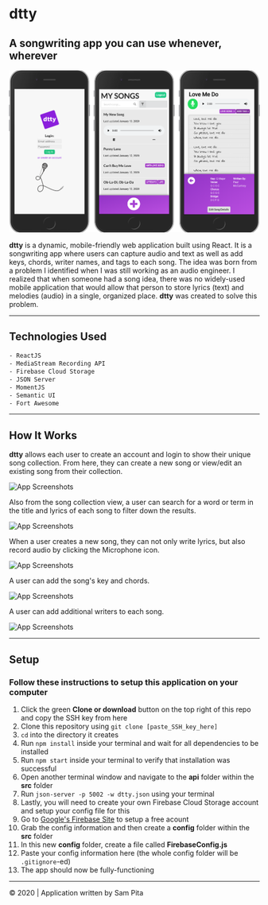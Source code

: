 # dtty
## A songwriting app you can use whenever, wherever

![App Screenshots](./src/images/dtty-preview.png)



**dtty** is a dynamic, mobile-friendly web application built
using React. It is a songwriting app where users can
capture audio and text as well as add keys, chords, writer
names, and tags to each song. The idea was born from a
problem I identified when I was still working as an audio engineer. I
realized that when someone had a song idea, there was
no widely-used mobile application that would allow that person to
store lyrics (text) and melodies (audio) in a single, organized place.
**dtty** was created to solve this problem.

___________________________________


## Technologies Used

    - ReactJS
    - MediaStream Recording API
    - Firebase Cloud Storage
    - JSON Server
    - MomentJS
    - Semantic UI
    - Fort Awesome


_____________________________________


## How It Works
**dtty** allows each user to create an account and login to show their unique song collection. From here, they can create a new song or view/edit an existing song from their collection.

![App Screenshots](./src/images/dtty-login-homepage.gif)

Also from the song collection view, a user can search for a word or term in the title and lyrics of each song to filter down the results.

![App Screenshots](./src/images/dtty-search.gif)

When a user creates a new song, they can not only write lyrics, but also record audio by clicking the Microphone icon.

![App Screenshots](./src/images/dtty-new-song.gif)

A user can add the song's key and chords.

![App Screenshots](./src/images/dtty-song-details.gif)

A user can add additional writers to each song.

![App Screenshots](./src/images/dtty-add-writer.gif)


___________________________________



## Setup
### Follow these instructions to setup this application on your computer
1. Click the green **Clone or download** button on the top right of this repo and copy the SSH key from here
1. Clone this repository using `git clone [paste_SSH_key_here]`
1. `cd` into the directory it creates
1. Run `npm install` inside your terminal and wait for all dependencies to be installed
1. Run `npm start` inside your terminal to verify that installation was successful
1. Open another terminal window and navigate to the **api** folder within the **src** folder
1. Run `json-server -p 5002 -w dtty.json` using your terminal
1. Lastly, you will need to create your own Firebase Cloud Storage account and setup your config file for this
1. Go to [Google's Firebase Site](https://console.cloud.google.com/freetrial) to setup a free acount
1. Grab the config information and then create a **config** folder within the **src** folder
1. In this new **config** folder, create a file called **FirebaseConfig.js**
1. Paste your config information here (the whole config folder will be `.gitignore`-ed)
1. The app should now be fully-functioning

_____________________________________
&copy; 2020   | Application written by Sam Pita

